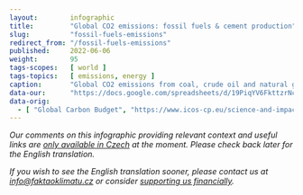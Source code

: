```yaml
---
layout:        infographic
title:         "Global CO2 emissions: fossil fuels & cement production"
slug:          "fossil-fuels-emissions"
redirect_from: "/fossil-fuels-emissions"
published:     2022-06-06
weight:        95
tags-scopes:   [ world ]
tags-topics:   [ emissions, energy ]
caption:       "Global CO2 emissions from coal, crude oil and natural gas combustion have increased fourfold over the past 60 years. These emissions will have to be reduced to almost zero if we are to achieve carbon neutrality."
data-our:      "https://docs.google.com/spreadsheets/d/19PiqYV6FkttzrNcjkbTQmphzxgydtTc1MB6nDZpybj0/edit?usp=sharing"
data-orig:
  - [ "Global Carbon Budget", "https://www.icos-cp.eu/science-and-impact/global-carbon-budget/2020" ]
---
```


_Our comments on this infographic providing relevant context and useful links are [only available in Czech](https://faktaoklimatu.cz/infografiky/emise-fosilni-paliva) at the moment. Please check back later for the English translation._

_If you wish to see the English translation sooner, please contact us at [info@faktaoklimatu.cz](mailto:info@faktaoklimatu.cz) or consider [supporting us financially](https://www.darujme.cz/projekt/1203742)._
